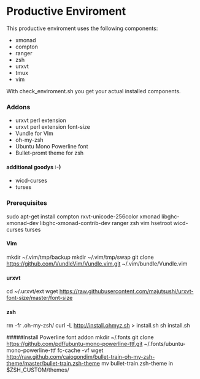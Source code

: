 # Productive Enviroment

This productive enviroment uses the following components:
- xmonad
- compton
- ranger
- zsh
- urxvt
- tmux
- vim

With check_enviroment.sh you get your actual installed components.

### Addons
- urxvt perl extension
- urxvt perl extension font-size 
- Vundle for VIm
- oh-my-zsh 
- Ubuntu Mono Powerline font
- Bullet-promt theme for zsh

#### additional goodys :-)
- wicd-curses
- turses


### Prerequisites
sudo apt-get install compton rxvt-unicode-256color xmonad libghc-xmonad-dev libghc-xmonad-contrib-dev ranger zsh vim hsetroot wicd-curses turses

#### Vim
mkdir ~/.vim/tmp/backup
mkdir ~/.vim/tmp/swap
git clone https://github.com/VundleVim/Vundle.vim.git ~/.vim/bundle/Vundle.vim

#### urxvt
cd ~/.urxvt/ext
wget https://raw.githubusercontent.com/majutsushi/urxvt-font-size/master/font-size

#### zsh
rm -fr .oh-my-zsh/
curl -L http://install.ohmyz.sh > install.sh
sh install.sh

#####Install Powerline font addon
mkdir ~/.fonts
git clone https://github.com/pdf/ubuntu-mono-powerline-ttf.git ~/.fonts/ubuntu-mono-powerline-ttf
fc-cache -vf
 wget http://raw.github.com/caiogondim/bullet-train-oh-my-zsh-theme/master/bullet-train.zsh-theme
 mv bullet-train.zsh-theme in $ZSH_CUSTOM/themes/
